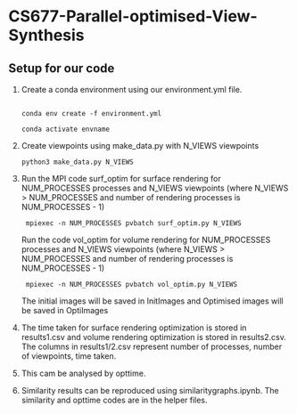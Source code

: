 # CS677-Parallel-optimised-View-Synthesis

## Setup for our code

1. Create a conda environment using our environment.yml file.
   ```

   conda env create -f environment.yml

   conda activate envname 
   ```
2. Create viewpoints using make_data.py with N_VIEWS viewpoints
   ```
   python3 make_data.py N_VIEWS
   ```

4. Run the MPI code surf_optim for surface rendering for NUM_PROCESSES processes and N_VIEWS viewpoints (where N_VIEWS > NUM_PROCESSES and number of rendering processes is NUM_PROCESSES - 1)
   ```
    mpiexec -n NUM_PROCESSES pvbatch surf_optim.py N_VIEWS
   ```
   Run the code vol_optim for volume rendering for NUM_PROCESSES processes and N_VIEWS viewpoints (where N_VIEWS > NUM_PROCESSES and number of rendering processes is NUM_PROCESSES - 1)
   ```
    mpiexec -n NUM_PROCESSES pvbatch vol_optim.py N_VIEWS
   ```

   The initial images will be saved in InitImages and Optimised images will be saved in OptiImages
   
6. The time taken for surface rendering optimization is stored in results1.csv and volume rendering optimization is stored in results2.csv. The columns in results1/2.csv represent number of processes, number of viewpoints, time taken.
   
7. This cam be analysed by opttime.
   
8. Similarity results can be reproduced using similaritygraphs.ipynb. The similarity and opttime codes are in the helper files.
   
